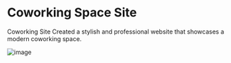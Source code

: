 # Coworking Space Site

Coworking Site
Created a stylish and professional website that showcases a modern coworking space.

![image](https://github.com/wvdh/Coworking-Space-Site/assets/16451862/a3ce5926-414c-44c7-a746-885dade265d3)
